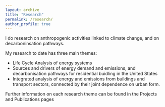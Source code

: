 ```yaml
---
layout: archive
title: "Research"
permalink: /research/
author_profile: true
---
```


I do research on anthropogenic activities linked to climate change, and on decarboninsation pathways. 

My research to date has three main themes: 
 - Life Cycle Analysis of energy systems
 - Sources and drivers of energy demand and emissions, and decarbonisation pathways for residential buidling in the United States
 - Integrated analysis of energy and emissions from buildings and transport sectors, connected by their joint dependence on urban form.

Further information on each research theme can be found in the Projects and Publications pages
